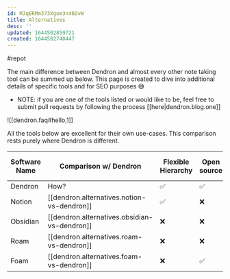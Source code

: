 ```yaml
---
id: MJqERMm373Xgom3n46DvW
title: Alternatives
desc: ''
updated: 1644502859721
created: 1644502740447
---
```



#repot

The main difference between Dendron and almost every other note taking tool can be summed up below. This page is created to dive into additional details of specific tools and for SEO purposes 😅

-   NOTE: if you are one of the tools listed or would like to be, feel free to submit pull requests by following the process [[here|dendron.blog.one]]

![[dendron.faq#hello,1]]

All the tools below are excellent for their own use-cases. This comparison rests purely where Dendron is different.

| Software Name | Comparison w/ Dendron                        | Flexible Hierarchy | Open source | Local-first | Fast and performant | Bi-directional links | Outlining |
| ------------- | -------------------------------------------- | ------------------ | ----------- | ----------- | ------------------- | -------------------- | --------- |
| Dendron       | How?                                         | ✅                 | ✅          | ✅          | ✅                  | ✅                   | ❌        |
| Notion        | [[dendron.alternatives.notion-vs-dendron]]   | ✅                 | ❌          | ❌          | ❌                  | ✅                   | ✅        |
| Obsidian      | [[dendron.alternatives.obsidian-vs-dendron]] | ❌                 | ❌          | ✅          | ✅                  | ✅                   | ❌        |
| Roam          | [[dendron.alternatives.roam-vs-dendron]]     | ❌                 | ❌          | ❌          | ❌                  | ✅                   | ✅        |
| Foam          | [[dendron.alternatives.foam-vs-dendron]]     | ❌                 | ✅          | ✅          | ✅                  | ✅                   | ❌        |
